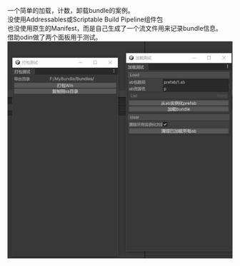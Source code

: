 一个简单的加载，计数，卸载bundle的案例。</br>
没使用Addressables或Scriptable Build Pipeline组件包</br>
也没使用原生的Manifest，而是自己生成了一个流文件用来记录bundle信息。</br>
借助odin做了两个面板用于测试。</br>
![Alt text](snapshot/d.jpg)